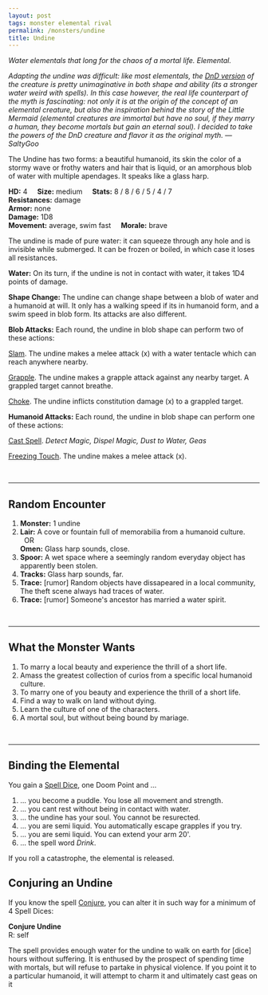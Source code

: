 ```yaml
---
layout: post
tags: monster elemental rival
permalink: /monsters/undine
title: Undine
---
```


*Water elementals that long for the chaos of a mortal life. Elemental.*

<span class="alchemy"> *Adapting the undine was difficult: like most elementals, the [DnD version](http://adnd.geoshitties.installgentoo.com/mm/elemchfw.html) of the creature is pretty unimaginative in both shape and ability (its a stronger water weird with spells). In this case however, the real life counterpart of the myth is fascinating: not only it is at the origin of the concept of an elemental creature, but also the inspiration behind the story of the Little Mermaid (elemental creatures are immortal but have no soul, if they marry a human, they become mortals but gain an eternal soul). I decided to take the powers of the DnD creature and flavor it as the original myth. — SaltyGoo* </span>

The Undine has two forms: a beautiful humanoid, its skin the color of a stormy wave or frothy waters and hair that is liquid, or an amorphous blob of water with multiple apendages. It speaks like a glass harp.

**HD:** 4  &nbsp; &nbsp;  **Size:** medium &nbsp; &nbsp; **Stats:** 8 / 8 / 6 / 5 / 4 / 7 <br>
**Resistances:** damage <br>
**Armor:** none <br>
**Damage:** 1D8 <br>
**Movement:** average, swim fast &nbsp; &nbsp; **Morale:** brave <br>

The undine is made of pure water: it can squeeze through any hole and is invisible while submerged. It can be frozen or boiled, in which case it loses all resistances.

**Water:** On its turn, if the undine is not in contact with water, it takes 1D4 points of damage.

**Shape Change:** The undine can change shape between a blob of water and a humanoid at will. It only has a walking speed if its in humanoid form, and a swim speed in blob form. Its attacks are also different.

**Blob Attacks:** Each round, the undine in blob shape can perform two of these actions:

<ins>Slam</ins>. The undine makes a melee attack (x) with a water tentacle which can reach anywhere nearby.

<ins>Grapple</ins>. The undine makes a grapple attack against any nearby target. A grappled target cannot breathe.

<ins>Choke</ins>. The undine inflicts constitution damage (x) to a grappled target. 

**Humanoid Attacks:** Each round, the undine in blob shape can perform one of these actions:

<ins>Cast Spell</ins>. *Detect Magic, Dispel Magic, Dust to Water, Geas*

<ins>Freezing Touch</ins>. The undine makes a melee attack (x).

<br>

---

## Random Encounter

1. **Monster:** 1 undine
1. **Lair:** A cove or fountain full of memorabilia from a humanoid culture. <br>	&nbsp; OR <br>	**Omen:** Glass harp sounds, close.
1. **Spoor:** A wet space where a seemingly random everyday object has apparently been stolen. 
1. **Tracks:**  Glass harp sounds, far.
1. **Trace:** [rumor] Random objects have dissapeared in a local community, The theft scene always had traces of water.
1. **Trace:** [rumor] Someone's ancestor has married a water spirit.

<br>

---

## What the Monster Wants

1. To marry a local beauty and experience the thrill of a short life.
1. Amass the greatest collection of curios from a specific local humanoid culture.
1. To marry one of you beauty and experience the thrill of a short life.
1. Find a way to walk on land without dying.
1. Learn the culture of one of the characters.
1. A mortal soul, but without being bound by mariage.

<br>

---

## Binding the Elemental

You gain a [Spell Dice](https://saltygoo.github.io/class/magic-user#spells), one Doom Point and ...

1. ... you become a puddle. You lose all movement and strength.
1. ... you cant rest without being in contact with water.
1. ... the undine has your soul. You cannot be resurected.
1. ... you are semi liquid. You automatically escape grapples if you try.
1. ... you are semi liquid. You can extend your arm 20'.
1. ... the spell word *Drink*. 

If you roll a catastrophe, the elemental is released.

## Conjuring an Undine

If you know the spell [Conjure](https://saltygoo.github.io/2020/11/12/conjure/), you can alter it in such way for a minimum of 4 Spell Dices:

**Conjure Undine** <br>
R: self 

The spell provides enough water for the undine to walk on earth for [dice] hours without suffering. It is enthused by the prospect of spending time with mortals, but will refuse to partake in physical violence. If you point it to a particular humanoid, it will attempt to charm it and ultimately cast geas on it 
